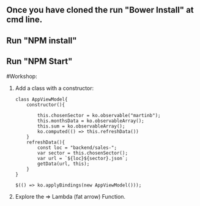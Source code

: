 ## Once you have cloned the run "Bower Install" at cmd line. 

## Run "NPM install"

## Run "NPM Start"

#Workshop: 
1.  Add a class with a constructor:

        class AppViewModel{
            constructor(){  
                
                this.chosenSector = ko.observable("martinb");
                this.monthsData = ko.observableArray();
                this.sum = ko.observableArray();
                ko.computed(() => this.refreshData())
            }
            refreshData(){
                const loc = "backend/sales-";
                var sector = this.chosenSector();
                var url = `${loc}${sector}.json`;
                getData(url, this);        
            }
        }
        
        $(() => ko.applyBindings(new AppViewModel()));
        
 2. Explore the => Lambda (fat arrow) Function.